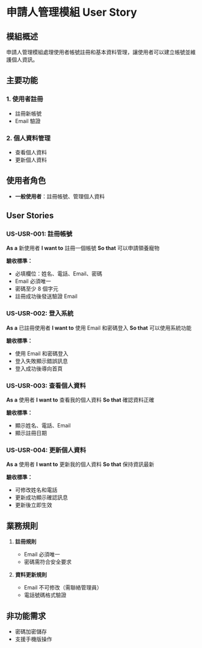 # 申請人管理模組 User Story

## 模組概述

申請人管理模組處理使用者帳號註冊和基本資料管理，讓使用者可以建立帳號並維護個人資訊。

## 主要功能

### 1. 使用者註冊
- 註冊新帳號
- Email 驗證

### 2. 個人資料管理
- 查看個人資料
- 更新個人資料

## 使用者角色

- **一般使用者**：註冊帳號、管理個人資料

## User Stories

### US-USR-001: 註冊帳號
**As a** 新使用者
**I want to** 註冊一個帳號
**So that** 可以申請領養寵物

**驗收標準：**
- 必填欄位：姓名、電話、Email、密碼
- Email 必須唯一
- 密碼至少 8 個字元
- 註冊成功後發送驗證 Email

### US-USR-002: 登入系統
**As a** 已註冊使用者
**I want to** 使用 Email 和密碼登入
**So that** 可以使用系統功能

**驗收標準：**
- 使用 Email 和密碼登入
- 登入失敗顯示錯誤訊息
- 登入成功後導向首頁

### US-USR-003: 查看個人資料
**As a** 使用者
**I want to** 查看我的個人資料
**So that** 確認資料正確

**驗收標準：**
- 顯示姓名、電話、Email
- 顯示註冊日期

### US-USR-004: 更新個人資料
**As a** 使用者
**I want to** 更新我的個人資料
**So that** 保持資訊最新

**驗收標準：**
- 可修改姓名和電話
- 更新成功顯示確認訊息
- 更新後立即生效

## 業務規則

1. **註冊規則**
   - Email 必須唯一
   - 密碼需符合安全要求

2. **資料更新規則**
   - Email 不可修改（需聯絡管理員）
   - 電話號碼格式驗證

## 非功能需求

- 密碼加密儲存
- 支援手機版操作
